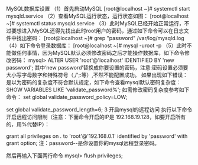 MySQL数据库设置
（1）首先启动MySQL
[root@localhost ~]# systemctl start  mysqld.service
（2）查看MySQL运行状态，运行状态如图：
[root@localhost ~]# systemctl status mysqld.service
（3）此时MySQL已经开始正常运行，不过要想进入MySQL还得先找出此时root用户的密码，通过如下命令可以在日志文件中找出密码：
[root@localhost ~]# grep "password" /var/log/mysqld.log
（4）如下命令登录数据库：
[root@localhost ~]# mysql -uroot -p
（5）此时不能做任何事情，因为MySQL默认必须修改密码之后才能操作数据库，如下命令修改密码：
mysql> ALTER USER 'root'@'localhost' IDENTIFIED BY 'new password';
其中‘new password’替换成你要设置的密码，注意:密码设置必须要大小写字母数字和特殊符号（,/';:等）,不然不能配置成功。
如果出现如下错误：
是以为密码的复杂度不符合默认规定，如下命令查看mysql默认密码复杂度：
SHOW VARIABLES LIKE 'validate_password%';
如需修改密码复杂度参考如下命令：
set global validate_password_policy=LOW;

set global validate_password_length=6;
3 开启mysql的远程访问
执行以下命令开启远程访问限制（注意：下面命令开启的IP是 192.168.19.128，如要开启所有的，用%代替IP）：

grant all privileges on *.* to 'root'@'192.168.0.1' identified by 'password' with grant option;
注：password--是你设置你的mysql远程登录密码。

然后再输入下面两行命令
mysql> flush privileges;
